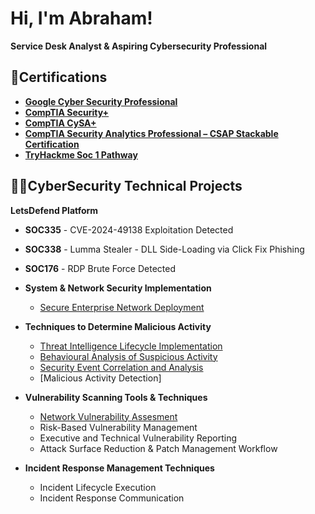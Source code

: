 # Hi, I'm Abraham!  
 **Service Desk Analyst & Aspiring Cybersecurity Professional**
## 📄Certifications 
- **[Google Cyber Security Professional](https://www.credly.com/badges/3bcd2e94-356c-4253-8bed-05638cbe89c3/public_url)**
- **[CompTIA Security+](https://www.credly.com/badges/7092a76e-1800-4cd1-a50d-ace815281e67/public_url)**
- **[CompTIA CySA+](https://www.credly.com/badges/0cb90543-49fc-4837-b0f5-7a1e1bba1d0f/public_url)**
- **[CompTIA Security Analytics Professional – CSAP Stackable Certification](https://www.credly.com/badges/67ad70f8-db21-4ab3-95d9-622fde95b52f/public_url)**
- **[TryHackme Soc 1 Pathway](https://tryhackme-certificates.s3-eu-west-1.amazonaws.com/THM-YSJ4NO55BV.pdf)**

## 👨‍💻CyberSecurity Technical Projects
 **LetsDefend Platform**
- **SOC335** - CVE-2024-49138 Exploitation Detected 
- **SOC338** - Lumma Stealer - DLL Side-Loading via Click Fix Phishing 
- **SOC176** - RDP Brute Force Detected 

- **System & Network Security Implementation** 
  - [Secure Enterprise Network Deployment]([https://github.com/joshmadakor1/Algorithms-Practice](https://www.credly.com/badges/67ad70f8-db21-4ab3-95d9-622fde95b52f/public_url))

- **Techniques to Determine Malicious Activity**
  - [Threat Intelligence Lifecycle Implementation](https://github.com/joshmadakor1/4chan-Image-Analysis-Middleware-C964)
  - [Behavioural Analysis of Suspicious Activity](https://github.com/joshmadakor1/Sentinel-Lab)
  - [Security Event Correlation and Analysis](https://github.com/joshmadakor1/Package-Delivery-Pathfinding-Algorithm)
  - [Malicious Activity Detection]

- **Vulnerability Scanning Tools & Techniques**
  - [Network Vulnerability Assesment](https://github.com/joshmadakor1/EncrypterPOC)
  - Risk-Based Vulnerability Management
  - Executive and Technical Vulnerability Reporting
  - Attack Surface Reduction & Patch Management Workflow

- **Incident Response Management Techniques**
  - Incident Lifecycle Execution
  - Incident Response Communication 








